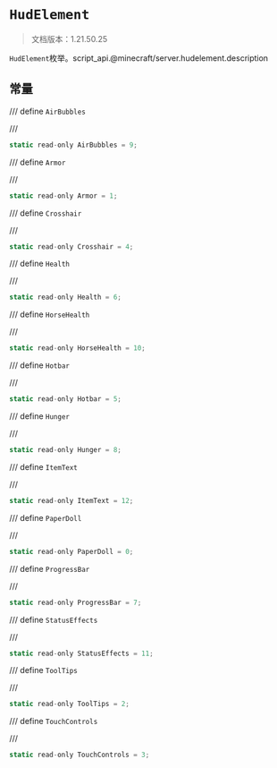 # `HudElement`

> 文档版本：1.21.50.25

`HudElement`枚举。script_api.@minecraft/server.hudelement.description

## 常量

/// define
`AirBubbles`


///

```js
static read-only AirBubbles = 9;
```


/// define
`Armor`


///

```js
static read-only Armor = 1;
```


/// define
`Crosshair`


///

```js
static read-only Crosshair = 4;
```


/// define
`Health`


///

```js
static read-only Health = 6;
```


/// define
`HorseHealth`


///

```js
static read-only HorseHealth = 10;
```


/// define
`Hotbar`


///

```js
static read-only Hotbar = 5;
```


/// define
`Hunger`


///

```js
static read-only Hunger = 8;
```


/// define
`ItemText`


///

```js
static read-only ItemText = 12;
```


/// define
`PaperDoll`


///

```js
static read-only PaperDoll = 0;
```


/// define
`ProgressBar`


///

```js
static read-only ProgressBar = 7;
```


/// define
`StatusEffects`


///

```js
static read-only StatusEffects = 11;
```


/// define
`ToolTips`


///

```js
static read-only ToolTips = 2;
```


/// define
`TouchControls`


///

```js
static read-only TouchControls = 3;
```

